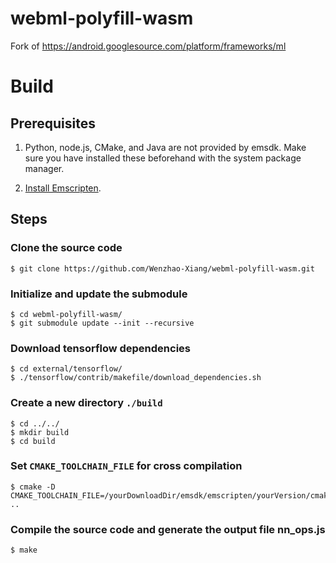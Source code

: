 # webml-polyfill-wasm
Fork of https://android.googlesource.com/platform/frameworks/ml

# Build

## Prerequisites
1. Python, node.js, CMake, and Java are not provided by emsdk. Make sure you have installed these beforehand with the system package manager. 


2. [Install Emscripten](http://kripken.github.io/emscripten-site/docs/getting_started/downloads.html).

## Steps
### Clone the source code
```
$ git clone https://github.com/Wenzhao-Xiang/webml-polyfill-wasm.git
```

### Initialize and update the submodule
```
$ cd webml-polyfill-wasm/
$ git submodule update --init --recursive
```

### Download tensorflow dependencies
```
$ cd external/tensorflow/
$ ./tensorflow/contrib/makefile/download_dependencies.sh
```

### Create a new directory `./build`
```
$ cd ../../
$ mkdir build
$ cd build
```

### Set `CMAKE_TOOLCHAIN_FILE` for cross compilation
```
$ cmake -D CMAKE_TOOLCHAIN_FILE=/yourDownloadDir/emsdk/emscripten/yourVersion/cmake/Modules/Platform/Emscripten.cmake ..
```

### Compile the source code and generate the output file nn_ops.js
```
$ make
```

